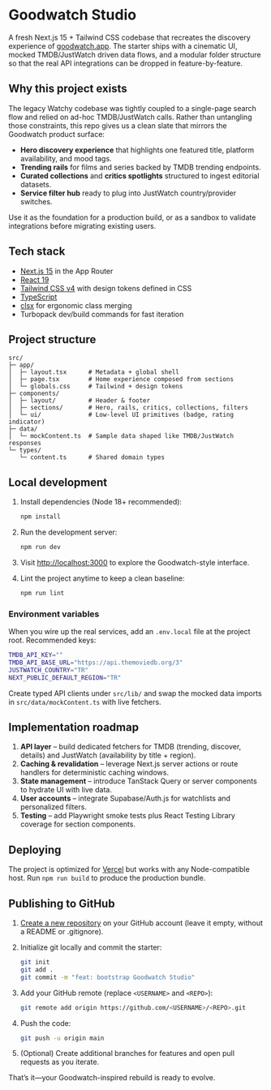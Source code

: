 # Goodwatch Studio

A fresh Next.js 15 + Tailwind CSS codebase that recreates the discovery experience of [goodwatch.app](https://goodwatch.app/). The starter ships with a cinematic UI, mocked TMDB/JustWatch driven data flows, and a modular folder structure so that the real API integrations can be dropped in feature-by-feature.

## Why this project exists

The legacy Watchy codebase was tightly coupled to a single-page search flow and relied on ad-hoc TMDB/JustWatch calls. Rather than untangling those constraints, this repo gives us a clean slate that mirrors the Goodwatch product surface:

- **Hero discovery experience** that highlights one featured title, platform availability, and mood tags.
- **Trending rails** for films and series backed by TMDB trending endpoints.
- **Curated collections** and **critics spotlights** structured to ingest editorial datasets.
- **Service filter hub** ready to plug into JustWatch country/provider switches.

Use it as the foundation for a production build, or as a sandbox to validate integrations before migrating existing users.

## Tech stack

- [Next.js 15](https://nextjs.org/) in the App Router
- [React 19](https://react.dev/)
- [Tailwind CSS v4](https://tailwindcss.com/) with design tokens defined in CSS
- [TypeScript](https://www.typescriptlang.org/)
- [clsx](https://github.com/lukeed/clsx) for ergonomic class merging
- Turbopack dev/build commands for fast iteration

## Project structure

```text
src/
├─ app/
│  ├─ layout.tsx      # Metadata + global shell
│  ├─ page.tsx        # Home experience composed from sections
│  └─ globals.css     # Tailwind + design tokens
├─ components/
│  ├─ layout/         # Header & footer
│  ├─ sections/       # Hero, rails, critics, collections, filters
│  └─ ui/             # Low-level UI primitives (badge, rating indicator)
├─ data/
│  └─ mockContent.ts  # Sample data shaped like TMDB/JustWatch responses
└─ types/
   └─ content.ts      # Shared domain types
```

## Local development

1. Install dependencies (Node 18+ recommended):

   ```bash
   npm install
   ```

2. Run the development server:

   ```bash
   npm run dev
   ```

3. Visit [http://localhost:3000](http://localhost:3000) to explore the Goodwatch-style interface.

4. Lint the project anytime to keep a clean baseline:

   ```bash
   npm run lint
   ```

### Environment variables

When you wire up the real services, add an `.env.local` file at the project root. Recommended keys:

```bash
TMDB_API_KEY=""
TMDB_API_BASE_URL="https://api.themoviedb.org/3"
JUSTWATCH_COUNTRY="TR"
NEXT_PUBLIC_DEFAULT_REGION="TR"
```

Create typed API clients under `src/lib/` and swap the mocked data imports in `src/data/mockContent.ts` with live fetchers.

## Implementation roadmap

1. **API layer** – build dedicated fetchers for TMDB (trending, discover, details) and JustWatch (availability by title + region).
2. **Caching & revalidation** – leverage Next.js server actions or route handlers for deterministic caching windows.
3. **State management** – introduce TanStack Query or server components to hydrate UI with live data.
4. **User accounts** – integrate Supabase/Auth.js for watchlists and personalized filters.
5. **Testing** – add Playwright smoke tests plus React Testing Library coverage for section components.

## Deploying

The project is optimized for [Vercel](https://vercel.com/) but works with any Node-compatible host. Run `npm run build` to produce the production bundle.

## Publishing to GitHub

1. [Create a new repository](https://github.com/new) on your GitHub account (leave it empty, without a README or .gitignore).
2. Initialize git locally and commit the starter:

   ```bash
   git init
   git add .
   git commit -m "feat: bootstrap Goodwatch Studio"
   ```

3. Add your GitHub remote (replace `<USERNAME>` and `<REPO>`):

   ```bash
   git remote add origin https://github.com/<USERNAME>/<REPO>.git
   ```

4. Push the code:

   ```bash
   git push -u origin main
   ```

5. (Optional) Create additional branches for features and open pull requests as you iterate.

That’s it—your Goodwatch-inspired rebuild is ready to evolve.
